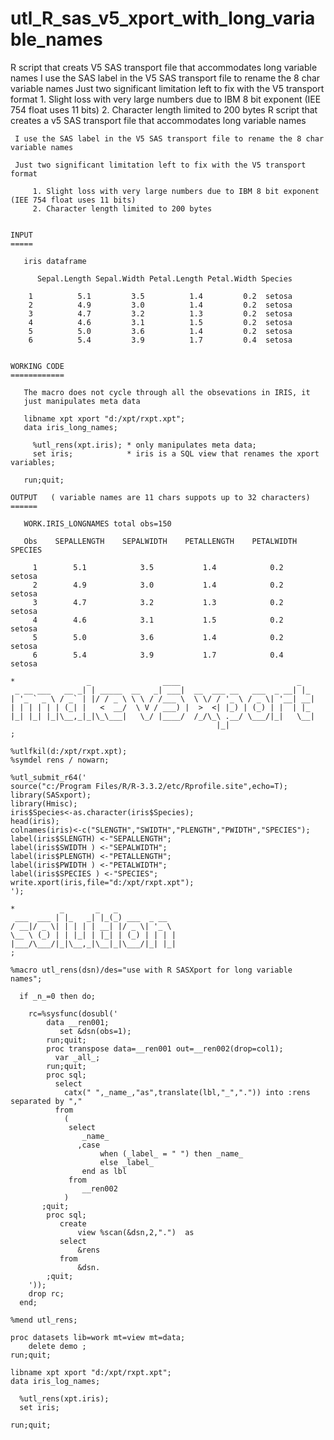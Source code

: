 # utl_R_sas_v5_xport_with_long_variable_names
R script that creats V5 SAS transport file that accommodates long variable names   I use the SAS label in the V5 SAS transport file to rename the 8 char variable names   Just two significant limitation left to fix with the V5 transport format       1. Slight loss with very large numbers due to IBM 8 bit exponent (IEE 754 float uses 11 bits)      2. Character length limited to 200 bytes
    R script that creates a v5 SAS transport file that accommodates long variable names

     I use the SAS label in the V5 SAS transport file to rename the 8 char variable names

     Just two significant limitation left to fix with the V5 transport format

         1. Slight loss with very large numbers due to IBM 8 bit exponent (IEE 754 float uses 11 bits)
         2. Character length limited to 200 bytes


    INPUT
    =====

       iris dataframe

          Sepal.Length Sepal.Width Petal.Length Petal.Width Species

        1          5.1         3.5          1.4         0.2  setosa
        2          4.9         3.0          1.4         0.2  setosa
        3          4.7         3.2          1.3         0.2  setosa
        4          4.6         3.1          1.5         0.2  setosa
        5          5.0         3.6          1.4         0.2  setosa
        6          5.4         3.9          1.7         0.4  setosa


    WORKING CODE
    ============

       The macro does not cycle through all the obsevations in IRIS, it
       just manipulates meta data

       libname xpt xport "d:/xpt/rxpt.xpt";
       data iris_long_names;

         %utl_rens(xpt.iris); * only manipulates meta data;
         set iris;            * iris is a SQL view that renames the xport variables;

       run;quit;

    OUTPUT   ( variable names are 11 chars suppots up to 32 characters)
    ======

       WORK.IRIS_LONGNAMES total obs=150

       Obs    SEPALLENGTH    SEPALWIDTH    PETALLENGTH    PETALWIDTH    SPECIES

         1        5.1            3.5           1.4            0.2       setosa
         2        4.9            3.0           1.4            0.2       setosa
         3        4.7            3.2           1.3            0.2       setosa
         4        4.6            3.1           1.5            0.2       setosa
         5        5.0            3.6           1.4            0.2       setosa
         6        5.4            3.9           1.7            0.4       setosa

    *                _                ____                          _
     _ __ ___   __ _| | _____  __   _| ___|  __  ___ __   ___  _ __| |_
    | '_ ` _ \ / _` | |/ / _ \ \ \ / /___ \  \ \/ / '_ \ / _ \| '__| __|
    | | | | | | (_| |   <  __/  \ V / ___) |  >  <| |_) | (_) | |  | |_
    |_| |_| |_|\__,_|_|\_\___|   \_/ |____/  /_/\_\ .__/ \___/|_|   \__|
                                                  |_|
    ;

    %utlfkil(d:/xpt/rxpt.xpt);
    %symdel rens / nowarn;

    %utl_submit_r64('
    source("c:/Program Files/R/R-3.3.2/etc/Rprofile.site",echo=T);
    library(SASxport);
    library(Hmisc);
    iris$Species<-as.character(iris$Species);
    head(iris);
    colnames(iris)<-c("SLENGTH","SWIDTH","PLENGTH","PWIDTH","SPECIES");
    label(iris$SLENGTH) <-"SEPALLENGTH";
    label(iris$SWIDTH ) <-"SEPALWIDTH";
    label(iris$PLENGTH) <-"PETALLENGTH";
    label(iris$PWIDTH ) <-"PETALWIDTH";
    label(iris$SPECIES ) <-"SPECIES";
    write.xport(iris,file="d:/xpt/rxpt.xpt");
    ');

    *          _       _   _
     ___  ___ | |_   _| |_(_) ___  _ __
    / __|/ _ \| | | | | __| |/ _ \| '_ \
    \__ \ (_) | | |_| | |_| | (_) | | | |
    |___/\___/|_|\__,_|\__|_|\___/|_| |_|
    ;

    %macro utl_rens(dsn)/des="use with R SASXport for long variable names";                 
                                                                                            
      if _n_=0 then do;                                                                     
                                                                                            
        rc=%sysfunc(dosubl('                                                                
            data __ren001;                                                                  
               set &dsn(obs=1);                                                             
            run;quit;                                                                       
            proc transpose data=__ren001 out=__ren002(drop=col1);                           
              var _all_;                                                                    
            run;quit;                                                                       
            proc sql;                                                                       
              select                                                                        
                catx(" ",_name_,"as",translate(lbl,"_",".")) into :rens separated by ","    
              from                                                                          
                (                                                                           
                 select                                                                     
                    _name_                                                                  
                   ,case                                                                    
                        when (_label_ = " ") then _name_                                    
                        else _label_                                                        
                    end as lbl                                                              
                 from                                                                       
                    __ren002                                                                
                )                                                                           
           ;quit;                                                                           
            proc sql;                                                                       
               create                                                                       
                   view %scan(&dsn,2,".")  as                                               
               select                                                                       
                   &rens                                                                    
               from                                                                         
                   &dsn.                                                                    
            ;quit;                                                                          
        '));                                                                                
        drop rc;                                                                            
      end;                                                                                  
                                                                                            
    %mend utl_rens;                                                                         
                                                                                            
    proc datasets lib=work mt=view mt=data;   
        delete demo ;                            
    run;quit;                                 

    libname xpt xport "d:/xpt/rxpt.xpt";
    data iris_log_names;

      %utl_rens(xpt.iris);
      set iris;

    run;quit;



